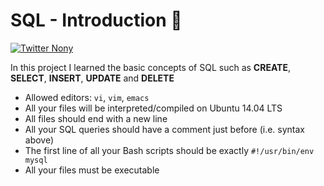 
# SQL - Introduction :bookmark_tabs:
[![Twitter Nony](https://img.shields.io/twitter/follow/nonyfuego?label=NonyNzekwe&style=social)](https://twitter.com/nonyfuego)

In this project I learned the basic concepts of SQL such as **CREATE**, **SELECT**, **INSERT**, **UPDATE** and **DELETE**


* Allowed editors: ```vi```, ```vim```, ```emacs```
* All your files will be interpreted/compiled on Ubuntu 14.04 LTS
* All files should end with a new line
* All your SQL queries should have a comment just before (i.e. syntax above)
* The first line of all your Bash scripts should be exactly ```#!/usr/bin/env mysql```
* All your files must be executable

